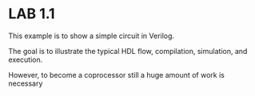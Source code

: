 # LAB 1.1

This example is to show a simple circuit in Verilog.

The goal is to illustrate the typical HDL flow, compilation, simulation, and execution.

However, to become a coprocessor still a huge amount of work is necessary
